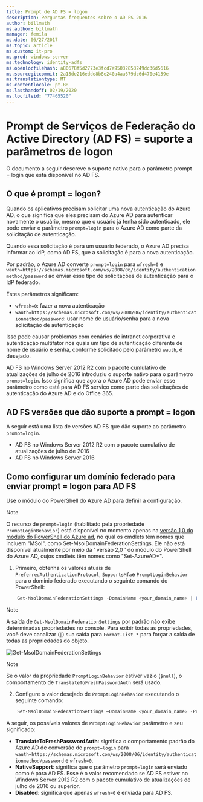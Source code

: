 ```yaml
---
title: Prompt de AD FS = logon
description: Perguntas frequentes sobre o AD FS 2016
author: billmath
ms.author: billmath
manager: femila
ms.date: 06/27/2017
ms.topic: article
ms.custom: it-pro
ms.prod: windows-server
ms.technology: identity-adfs
ms.openlocfilehash: a80678f5d2773e3fcd7a95032853249dc36d5616
ms.sourcegitcommit: 2a15de216edde8b8e240a4aa679dc6d470e4159e
ms.translationtype: MT
ms.contentlocale: pt-BR
ms.lasthandoff: 02/19/2020
ms.locfileid: "77465520"
---
```

# <a name="active-directory-federation-services-promptlogin-parameter-support"></a>Prompt de Serviços de Federação do Active Directory (AD FS) = suporte a parâmetros de logon

O documento a seguir descreve o suporte nativo para o parâmetro prompt = login que está disponível no AD FS.

## <a name="what-is-promptlogin"></a>O que é prompt = logon?

Quando os aplicativos precisam solicitar uma nova autenticação do Azure AD, o que significa que eles precisam do Azure AD para autenticar novamente o usuário, mesmo que o usuário já tenha sido autenticado, ele pode enviar o parâmetro `prompt=login` para o Azure AD como parte da solicitação de autenticação.

Quando essa solicitação é para um usuário federado, o Azure AD precisa informar ao IdP, como AD FS, que a solicitação é para a nova autenticação.

Por padrão, o Azure AD converte `prompt=login` para `wfresh=0` e `wauth=https://schemas.microsoft.com/ws/2008/06/identity/authenticationmethod/password` ao enviar esse tipo de solicitações de autenticação para o IdP federado.

Estes parâmetros significam:

- `wfresh=0`: fazer a nova autenticação
- `wauth=https://schemas.microsoft.com/ws/2008/06/identity/authenticationmethod/password`: usar nome de usuário/senha para a nova solicitação de autenticação

Isso pode causar problemas com cenários de intranet corporativa e autenticação multifator nos quais um tipo de autenticação diferente de nome de usuário e senha, conforme solicitado pelo parâmetro `wauth`, é desejado.  

AD FS no Windows Server 2012 R2 com o pacote cumulativo de atualizações de julho de 2016 introduziu o suporte nativo para o parâmetro `prompt=login`. Isso significa que agora o Azure AD pode enviar esse parâmetro como está para AD FS serviço como parte das solicitações de autenticação do Azure AD e do Office 365.

## <a name="ad-fs-versions-that-support-promptlogin"></a>AD FS versões que dão suporte a prompt = logon

A seguir está uma lista de versões AD FS que dão suporte ao parâmetro `prompt=login`.

- AD FS no Windows Server 2012 R2 com o pacote cumulativo de atualizações de julho de 2016
- AD FS no Windows Server 2016

## <a name="how-to-configure-a-federated-domain-to-send-promptlogin-to-ad-fs"></a>Como configurar um domínio federado para enviar prompt = logon para AD FS

Use o módulo do PowerShell do Azure AD para definir a configuração.

> [!NOTE]
> O recurso de `prompt=login` (habilitado pela propriedade `PromptLoginBehavior`) está disponível no momento apenas na [versão 1,0 do módulo do PowerShell do Azure ad](https://connect.microsoft.com/site1164/Downloads/DownloadDetails.aspx?DownloadID=59185), no qual os cmdlets têm nomes que incluem "MSol", como Set-MsolDomainFederationSettings.  Ele não está disponível atualmente por meio da ' versão 2,0 ' do módulo do PowerShell do Azure AD, cujos cmdlets têm nomes como "Set-AzureAD\*".

1. Primeiro, obtenha os valores atuais de `PreferredAuthenticationProtocol`, `SupportsMfa`e `PromptLoginBehavior` para o domínio federado executando o seguinte comando do PowerShell:

```powershell
    Get-MsolDomainFederationSettings -DomainName <your_domain_name> | Format-List *
```

> [!NOTE]
> A saída de `Get-MsolDomainFederationSettings` por padrão não exibe determinadas propriedades no console. Para exibir todas as propriedades, você deve canalizar (`|`) sua saída para `Format-List *` para forçar a saída de todas as propriedades do objeto.

![Get-MsolDomainFederationSettings](media/AD-FS-Prompt-Login/GetMsol.png)

> [!NOTE]
> Se o valor da propriedade `PromptLoginBehavior` estiver vazio (`$null`), o comportamento de `TranslateToFreshPasswordAuth` será usado.

2. Configure o valor desejado de `PromptLoginBehavior` executando o seguinte comando:

```powershell
    Set-MsolDomainFederationSettings –DomainName <your_domain_name> -PreferredAuthenticationProtocol <current_value_from_step1> -SupportsMfa <current_value_from_step1> -PromptLoginBehavior <TranslateToFreshPasswordAuth|NativeSupport|Disabled>
```

A seguir, os possíveis valores de `PromptLoginBehavior` parâmetro e seu significado:

- **TranslateToFreshPasswordAuth**: significa o comportamento padrão do Azure AD de conversão de `prompt=login` para `wauth=https://schemas.microsoft.com/ws/2008/06/identity/authenticationmethod/password` e `wfresh=0`.
- **NativeSupport**: significa que o parâmetro `prompt=login` será enviado como é para AD FS. Esse é o valor recomendado se AD FS estiver no Windows Server 2012 R2 com o pacote cumulativo de atualizações de julho de 2016 ou superior.
- **Disabled**: significa que apenas `wfresh=0` é enviada para AD FS.
